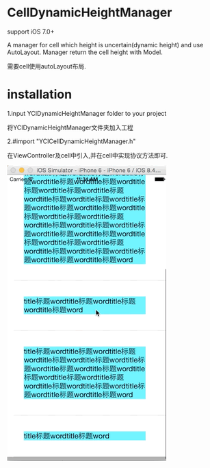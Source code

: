 # CellDynamicHeightManager
support iOS 7.0+

A manager for cell which height is uncertain(dynamic height) and use AutoLayout. Manager return the cell height with Model.

需要cell使用autoLayout布局.

installation
================
1.input YCIDynamicHeightManager folder to your project

  将YCIDynamicHeightManager文件夹加入工程

2.#import "YCICellDynamicHeightManager.h"

  在ViewController及cell中引入,并在cell中实现协议方法即可.
  
  ![](https://github.com/YanChen-ing/CellDynamicHeightManager/raw/master/dynamic-screenshot.gif)
